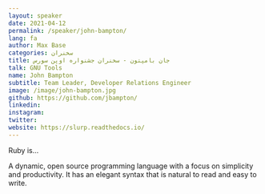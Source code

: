 ```yaml
---
layout: speaker
date: 2021-04-12
permalink: /speaker/john-bampton/
lang: fa
author: Max Base
categories: سخنران
title: جان بامپتون - سخنران جشنواره اوپن سورس
talk: GNU Tools
name: John Bampton
subtitle: Team Leader, Developer Relations Engineer
image: /image/john-bampton.jpg
github: https://github.com/jbampton/
linkedin:
instagram:
twitter:
website: https://slurp.readthedocs.io/
---
```


Ruby is...

A dynamic, open source programming language with a focus on simplicity and productivity.
It has an elegant syntax that is natural to read and easy to write.
